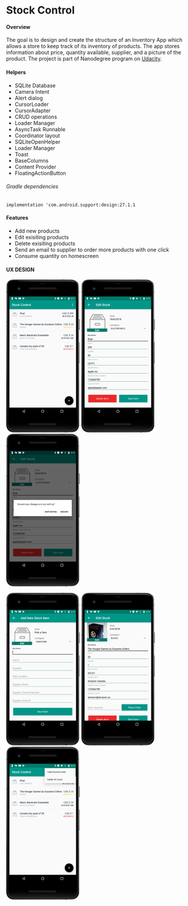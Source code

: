 # Stock Control


#### Overview
The goal is to design and create the structure of an Inventory App which allows a store to keep track of its inventory of products. The app stores information about price, quantity available, supplier, and a picture of the product. The project is part of Nanodegree program on [Udacity](https://www.udacity.com/).

#### Helpers
- SQLite Database
- Camera Intent
- Alert dialog
- CursorLoader
- CursorAdapter
- CRUD operations
- Loader Manager
- AsyncTask Runnable
- Coordinator layout
- SQLiteOpenHelper
- Loader Manager
- Toast
- BaseColumns
- Content Provider
- FloatingActionButton

###### Gradle dependencies
```
implementation 'com.android.support:design:27.1.1
```

#### Features
- Add new products
- Edit exisiting products
- Delete exisiting products
- Send an email to supplier to order more products with one click
- Consume quantity on homescreen

#### UX DESIGN

<img src="https://raw.githubusercontent.com/cvbutani/StockControl/master/UxDesign/ux1.png" width="200"/> <img src="https://raw.githubusercontent.com/cvbutani/StockControl/master/UxDesign/ux2.png" width="200"/> <img src="https://raw.githubusercontent.com/cvbutani/StockControl/master/UxDesign/ux3.png" width="200"/>

<img src="https://raw.githubusercontent.com/cvbutani/StockControl/master/UxDesign/ux4.png" width="200"/> <img src="https://raw.githubusercontent.com/cvbutani/StockControl/master/UxDesign/ux5.png" width="200"/> <img src="https://raw.githubusercontent.com/cvbutani/StockControl/master/UxDesign/ux6.png" width="200"/>
